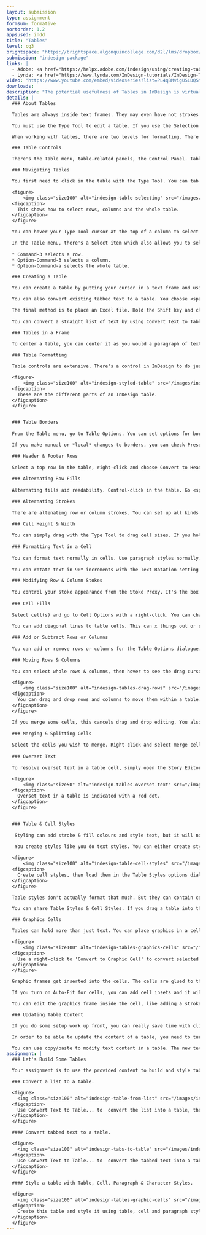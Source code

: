 ```yaml
---
layout: submission
type: assignment
formsum: formative
sortorder: 1.2
appsused: indd
title: "Tables"
level: cg3
brightspace: "https://brightspace.algonquincollege.com/d2l/lms/dropbox/user/folder_submit_files.d2l?db=86411&grpid=0&isprv=0&bp=0&ou=92653"
submission: "indesign-package"
links: |
  - Adobe: <a href="https://helpx.adobe.com/indesign/using/creating-tables.html" target="_blank" title="Adobe: Tables">Tables</a>
  - Lynda: <a href="https://www.lynda.com/InDesign-tutorials/InDesign-Tables-Depth/178945-2.html" target="_blank" title="Lynda.com: Tables">Tables</a>
video: "https://www.youtube.com/embed/videoseries?list=PL4qBMvigUSLDQSMVBZMxW-sp44u3Kbiup"
downloads:
description: "The potential usefulness of Tables in InDesign is virtually limitless. We'll start with the basics, then progress to blow-your-mind tables that you can't even tell are tables. You'll see. It'll blow your mind."
details: |
  ### About Tables

  Tables are always inside text frames. They may even have not strokes or fills, but they're still there. They behave a lot like a paragraph of text.

  You must use the Type Tool to edit a table. If you use the Selection Tool, it selects the frame that the table is in, not the table itself.

  When working with tables, there are two levels for formatting. There's table-level formatting and cell-level formatting. Table-level applies to the whole table. Cell-level formatting applies to specific cell options. All formatting is part of either of these modes.

  ### Table Controls

  There's the Table menu, table-related panels, the Control Panel. Table-related panels include Table and Cell panels, then the Table Styles and Cell Styles panels. It's also very convenient to right-click to access contextual content in the menu.

  ### Navigating Tables

  You first need to click in the table with the Type Tool. You can tab through the table. You can also Shift-Tab to move backwards through the table. If you type the Escape key, it will select the current cell. 

  <figure>
      <img class="size100" alt="indesign-table-selecting" src="/images/indesign-tables/indesign-table-selecting.gif">
  <figcaption>
    This shows how to select rows, columns and the whole table.
  </figcaption>
  </figure>

  You can hover your Type Tool cursor at the top of a column to select it. You can select rows by hovering at the start of the row. If you hove at the top-left of the table, it will select the whole table.

  In the Table menu, there's a Select item which also allows you to select.
  
  * Command-3 selects a row.
  * Option-Command-3 selects a column.
  * Option-Command-a selects the whole table.

  ### Creating a Table

  You can create a table by putting your cursor in a text frame and using <span class="command">Table > Insert Table...</span> If you use Create Table from the Table menu, you can create a table without an existing text frame. It's like placing an image in InDesign. The table will fill the text frame you drag.

  You can also convert existing tabbed text to a table. You choose <span class="command">Table > Convert Text to Table...</span>

  The final method is to place an Excel file. Hold the Shift key and click <span class="command">OK</span> to show import options. You can choose options for building the table built on the Excel spreadsheet. If you have existing table styles, the whole table can be formatted automatically.
   
  You can convert a straight list of text by using Convert Text to Table command. Just change the column delimiter to Paragraph, then tell it the number of columns you want. Voilà!

  ### Tables in a Frame
  
  To center a table, you can center it as you would a paragraph of text. You can apply a left indent also. You can add Space After and Space Before a table.

  ### Table Formatting

  Table controls are extensive. There's a control in InDesign to do just about anything to a table's appearance to make it look just right.

  <figure>
      <img class="size100" alt="indesign-styled-table" src="/images/indesign-tables/indesign-styled-table.svg">
  <figcaption>
    These are the different parts of an InDesign table.
  </figcaption>
  </figure>


  ### Table Borders
  
  From the Table menu, go to Table Options. You can set options for borders there. By default, table borders are centred on the path. The proper way to turn off any border on a table is to set the border to zero. This way, it doesn't occupy space in the text frame. This is different that only filling with no colour.

  If you make manual or *local* changes to borders, you can check Preserve Local Formatting, so what you do in the Table Options dialogue doesn't undo your work.

  ### Header & Footer Rows
  
  Select a top row in the table, right-click and choose Convert to Header Row. This doesn't affect its appearance. Table headers repeat themselves if the table is in two text frames. If you place a long Excel spreadsheet into InDesign and flow it across multiple pages, the header rows will repeat at the start of each next text frame.
  
  ### Alternating Row Fills
  
  Alternating fills aid readability. Control-click in the table. Go <span class="command">Table Options > Fill Options</span>. Choose Every Other Row. There are various patterns for filling either rows or columns. You can't fill rows *and* columns. It's either/or.

  ### Alternating Strokes
  
  There are altenating row or column strokes. You can set up all kinds of patterns in the Table Options dialogue. As opposed to fills, you can draw row strokes *and* column strokes in one table. You can also choose which strokes are on top -- row strokes or column strokes. Go to <span class="command">Table Options > Stroke Drawing Order</span> to set this.

  ### Cell Height & Width
  
  You can simply drag with the Type Tool to drag cell sizes. If you hold Shift, it will resize rows or columns proportionally. A better way to resize columns is to select them and enter measurements in the Control Panel. Row height is a bit different. It has At Least or Exactly a number. If you set an At Least value, this allows the row to grow. If you set it to an Exactly number, the text in the row becomes overset instead.
  
  ### Formatting Text in a Cell
  
  You can format text normally in cells. Use paragraph styles normally. You can also position text within a cell. You can do vertical and horizontal centering. Option-Command-B will bring up your Cell Options dialogue to set the position of the text within the cell. This is very similar to the regular Command-B for text frame options. You can also add cell insets in the Cell Options dialogue.
  
  You can rotate text in 90º increments with the Text Rotation setting in the <span class="command">Cell Options > Text</span> dialogue. You can also do this from the Control Panel. 

  ### Modifying Row & Column Stokes
  
  You control your stoke appearance from the Stoke Proxy. It's the box in the Control Panel or the Cell Options dialogue. The blue lines represent the strokes which will be affected. If you select certain cells, then edit them in the Stroke Proxy, it represents only the selected cells. If you select the whole table, the Stroke Proxy represents the whole table.
  
  ### Cell Fills
  
  Select cell(s) and go to Cell Options with a right-click. You can change the fill colour there. You can change it in the Control Panel too.
  
  You can add diagonal lines to table cells. This can x things out or shade a cell. This puts a diagonal line or an x across the cell(s). They can cover up the typed content, but you need to set it that way. By default the x is behind the text. The control is in the Diagonal Lines panel in the Cell Options dialogue.

  ### Add or Subtract Rows or Columns
  
  You can add or remove rows or columns for the Table Options dialogue. When you make changes in the dialogue, it adds or removes from the end of the table. To add rows or columns at a location in a table, place your mouse where you want to add and right-click. Select 'Insert...'. You can also Command-9 to do the same thing. You can use Command-Delete to delete selected rows or columns.

  ### Moving Rows & Columns
  
  You can select whole rows & columns, then hover to see the drag cursor. Drag rows and columns.

  <figure>
      <img class="size100" alt="indesign-tables-drag-rows" src="/images/indesign-tables/indesign-tables-drag-rows.gif">
  <figcaption>
    You can drag and drop rows and columns to move them within a table.
  </figcaption>
  </figure>

  If you merge some cells, this cancels drag and drop editing. You also cannot drag a single or a few selected cells. If you have a local stroke on a row or a column, it will not drag when you move the row or column. Table strokes are actually shared between all the cells they touch.
  
  ### Merging & Splitting Cells
  
  Select the cells you wish to merge. Right-click and select merge cells. You can split them the same way. You can even unmerge cells, which returns them to their original configuration. When you merge multiple cells which contain text, a return character is inserted at the removed cell boundary.
  
  ### Overset Text
  
  To resolve overset text in a table cell, simply open the Story Editor window to see the overset text, then edit it shorter to resolve the overset.

  <figure>
      <img class="size50" alt="indesign-tables-overset-text" src="/images/indesign-tables/indesign-tables-overset-text.jpg">
  <figcaption>
    Overset text in a table is indicated with a red dot.
  </figcaption>
  </figure>


  ### Table & Cell Styles
  
   Styling can add stroke & fill colours and style text, but it will not create a header row or set the dimensions.
   
   You create styles like you do text styles. You can either create style, then apply it. You can also style the cells, then re-define the style. You can even nest a paragraph style inside a cell style.

  <figure>
      <img class="size100" alt="indesign-table-cell-styles" src="/images/indesign-tables/indesign-table-cell-styles.jpg">
  <figcaption>
    Create cell styles, then load them in the Table Styles options dialogue.
  </figcaption>
  </figure>

  Table styles don't actually format that much. But they can contain cell styles inside them. This is really how you style tables. Set up all the cell styles you need, then activate them inside the table style's options.

  You can share Table Styles & Cell Styles. If you drag a table into the CC Libraries panel, the styles will come with it. You do need to drag it out of the panel, for the styles to appear in a new document. You can also use the flyout menu from the Table Styles panel and choose 'Load Styles...'.

  ### Graphics Cells

  Tables can hold more than just text. You can place graphics in a cell, with granular controls to make them look just right.

  <figure>
      <img class="size100" alt="indesign-tables-graphics-cells" src="/images/indesign-tables/indesign-tables-graphics-cells.jpg">
  <figcaption>
    Use a right-click to 'Convert to Graphic Cell' to convert selected cells.
  </figcaption>
  </figure>

  Graphic frames get inserted into the cells. The cells are glued to the edges of the cell edges. By default, the graphics frame has a Fill Frame Proportionally setting. You can change this anywhere you can change the frame-fitting options, including the Control Panel icons.

  If you turn on Auto-Fit for cells, you can add cell insets and it will shrink the graphics in the table cell.

  You can edit the graphics frame inside the cell, like adding a stroke to the frame inside the cell. You can use all the tools available to any graphics frame, like <span class="command">Object > Convert Shape...</span> to make it another shape inside its cell. You can affect it with the pen tool too.

  ### Updating Table Content

  If you do some setup work up front, you can really save time with client edits. Using table, cell & text styles can make updates seamless.

  In order to be able to update the content of a table, you need to turn on a preference. Go <span class="command">InDesign > Preferences > File Handling...</span> Turn on Create Links When Placing Text & Spreadsheet Files. If you have a placed Excel spreadsheet, then you make changes in the original file, it can update in InDesign. If you have styles applied to the table, it's best to have table, cell and paragraph styles inside each other. If you have paragraph or character styles in your cell styles, everything will update.

  You can use copy/paste to modify text content in a table. The new text needs to be tab-delimited. To do so, paste the text into a frame off the page. Copy the new text. Select the first cell and paste. If the new text matches the structure of the existing table, it will fit. When you paste, choose <span class="command">Edit > Paste Without Formatting</span>. This will keep the formatting that was in your table to start with.
assignment: |
  ### Let's Build Some Tables

  Your assignment is to use the provided content to build and style tables as shown.

  ### Convert a list to a table.

  <figure>
    <img class="size100" alt="indesign-table-from-list" src="/images/indesign-tables/indesign-table-from-list.jpg">
  <figcaption>
    Use Convert Text to Table... to  convert the list into a table, then style it.
  </figcaption>
  </figure>

  #### Convert tabbed text to a table.

  <figure>
    <img class="size100" alt="indesign-tabs-to-table" src="/images/indesign-tables/indesign-tabs-to-table.jpg">
  <figcaption>
    Use Convert Text to Table... to  convert the tabbed text into a table, then style it.
  </figcaption>
  </figure>

  #### Style a table with Table, Cell, Paragraph & Character Styles.

  <figure>
    <img class="size100" alt="indesign-tables-graphic-cells" src="/images/indesign-tables/indesign-tables-with-graphics.svg">
  <figcaption>
    Create this table and style it using table, cell and paragraph styles. Create graphics cells to hold th flag graphics.
  </figcaption>
  </figure>
---
```

